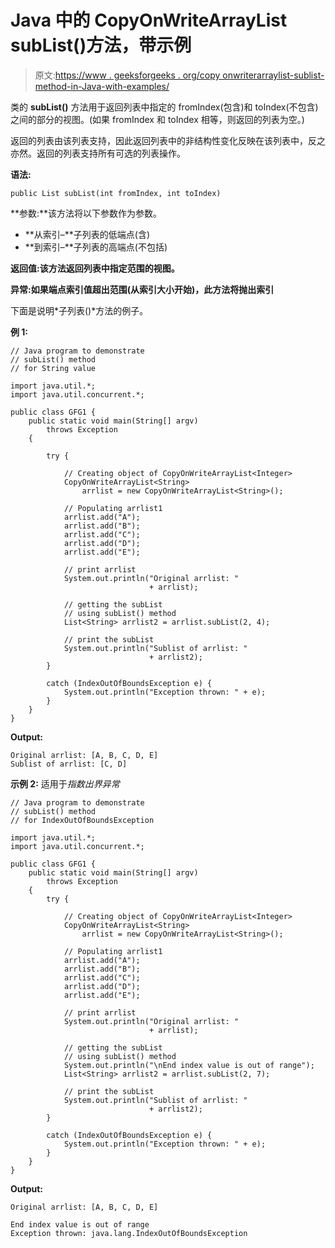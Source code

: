 # Java 中的 CopyOnWriteArrayList subList()方法，带示例

> 原文:[https://www . geeksforgeeks . org/copy onwriterarraylist-sublist-method-in-Java-with-examples/](https://www.geeksforgeeks.org/copyonwritearraylist-sublist-method-in-java-with-examples/)

类的 **subList()** 方法用于返回列表中指定的 fromIndex(包含)和 toIndex(不包含)之间的部分的视图。(如果 fromIndex 和 toIndex 相等，则返回的列表为空。)

返回的列表由该列表支持，因此返回列表中的非结构性变化反映在该列表中，反之亦然。返回的列表支持所有可选的列表操作。

**语法:**

```
public List subList(int fromIndex, int toIndex)
```

**参数:**该方法将以下参数作为参数。

*   **从索引–**子列表的低端点(含)
*   **到索引–**子列表的高端点(不包括)

**返回值:**该方法返回列表中指定范围的**视图。**

**异常:**如果端点索引值超出范围(从索引大小开始)，此方法将抛出**索引**

下面是说明*子列表()*方法的例子。

**例 1:**

```
// Java program to demonstrate
// subList() method
// for String value

import java.util.*;
import java.util.concurrent.*;

public class GFG1 {
    public static void main(String[] argv)
        throws Exception
    {

        try {

            // Creating object of CopyOnWriteArrayList<Integer>
            CopyOnWriteArrayList<String>
                arrlist = new CopyOnWriteArrayList<String>();

            // Populating arrlist1
            arrlist.add("A");
            arrlist.add("B");
            arrlist.add("C");
            arrlist.add("D");
            arrlist.add("E");

            // print arrlist
            System.out.println("Original arrlist: "
                               + arrlist);

            // getting the subList
            // using subList() method
            List<String> arrlist2 = arrlist.subList(2, 4);

            // print the subList
            System.out.println("Sublist of arrlist: "
                               + arrlist2);
        }

        catch (IndexOutOfBoundsException e) {
            System.out.println("Exception thrown: " + e);
        }
    }
}
```

**Output:**

```
Original arrlist: [A, B, C, D, E]
Sublist of arrlist: [C, D]

```

**示例 2:** 适用于*指数出界异常*

```
// Java program to demonstrate
// subList() method
// for IndexOutOfBoundsException

import java.util.*;
import java.util.concurrent.*;

public class GFG1 {
    public static void main(String[] argv)
        throws Exception
    {
        try {

            // Creating object of CopyOnWriteArrayList<Integer>
            CopyOnWriteArrayList<String>
                arrlist = new CopyOnWriteArrayList<String>();

            // Populating arrlist1
            arrlist.add("A");
            arrlist.add("B");
            arrlist.add("C");
            arrlist.add("D");
            arrlist.add("E");

            // print arrlist
            System.out.println("Original arrlist: "
                               + arrlist);

            // getting the subList
            // using subList() method
            System.out.println("\nEnd index value is out of range");
            List<String> arrlist2 = arrlist.subList(2, 7);

            // print the subList
            System.out.println("Sublist of arrlist: "
                               + arrlist2);
        }

        catch (IndexOutOfBoundsException e) {
            System.out.println("Exception thrown: " + e);
        }
    }
}
```

**Output:**

```
Original arrlist: [A, B, C, D, E]

End index value is out of range
Exception thrown: java.lang.IndexOutOfBoundsException

```